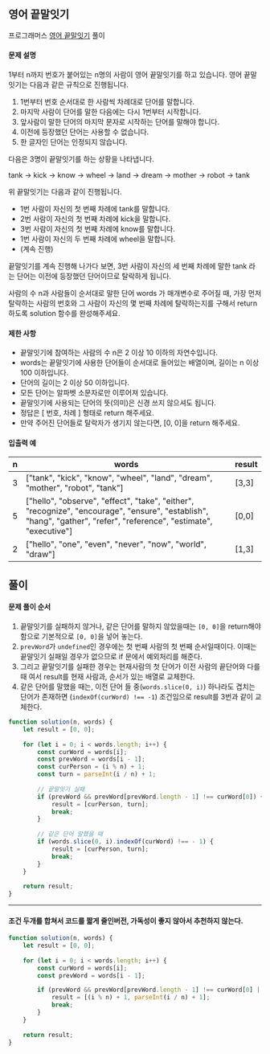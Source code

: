 ## 영어 끝말잇기

프로그래머스 [영어 끝말잇기](https://school.programmers.co.kr/learn/courses/30/lessons/12981) 풀이

#### 문제 설명
1부터 n까지 번호가 붙어있는 n명의 사람이 영어 끝말잇기를 하고 있습니다. 영어 끝말잇기는 다음과 같은 규칙으로 진행됩니다.

1. 1번부터 번호 순서대로 한 사람씩 차례대로 단어를 말합니다.
2. 마지막 사람이 단어를 말한 다음에는 다시 1번부터 시작합니다.
3. 앞사람이 말한 단어의 마지막 문자로 시작하는 단어를 말해야 합니다.
4. 이전에 등장했던 단어는 사용할 수 없습니다.
5. 한 글자인 단어는 인정되지 않습니다.

다음은 3명이 끝말잇기를 하는 상황을 나타냅니다.

tank → kick → know → wheel → land → dream → mother → robot → tank

위 끝말잇기는 다음과 같이 진행됩니다.

- 1번 사람이 자신의 첫 번째 차례에 tank를 말합니다.
- 2번 사람이 자신의 첫 번째 차례에 kick을 말합니다.
- 3번 사람이 자신의 첫 번째 차례에 know를 말합니다.
- 1번 사람이 자신의 두 번째 차례에 wheel을 말합니다.
- (계속 진행)

끝말잇기를 계속 진행해 나가다 보면, 3번 사람이 자신의 세 번째 차례에 말한 tank 라는 단어는 이전에 등장했던 단어이므로 탈락하게 됩니다.

사람의 수 n과 사람들이 순서대로 말한 단어 words 가 매개변수로 주어질 때, 가장 먼저 탈락하는 사람의 번호와 그 사람이 자신의 몇 번째 차례에 탈락하는지를 구해서 return 하도록 solution 함수를 완성해주세요.

#### 제한 사항
- 끝말잇기에 참여하는 사람의 수 n은 2 이상 10 이하의 자연수입니다.
- words는 끝말잇기에 사용한 단어들이 순서대로 들어있는 배열이며, 길이는 n 이상 100 이하입니다.
- 단어의 길이는 2 이상 50 이하입니다.
- 모든 단어는 알파벳 소문자로만 이루어져 있습니다.
-  끝말잇기에 사용되는 단어의 뜻(의미)은 신경 쓰지 않으셔도 됩니다.
- 정답은 [ 번호, 차례 ] 형태로 return 해주세요.
- 만약 주어진 단어들로 탈락자가 생기지 않는다면, [0, 0]을 return 해주세요.

#### 입출력 예
|n|words|result|
|--|--|--|
|3|["tank", "kick", "know", "wheel", "land", "dream", "mother", "robot", "tank"]|[3,3]|
|5|["hello", "observe", "effect", "take", "either", "recognize", "encourage", "ensure", "establish", "hang", "gather", "refer", "reference", "estimate", "executive"]|[0,0]|
|2|["hello", "one", "even", "never", "now", "world", "draw"]|[1,3]|

## 풀이

#### 문제 풀이 순서
1. 끝말잇기를 실패하지 않거나, 같은 단어를 말하지 않았을때는 `[0, 0]`을 return해야 함으로 기본적으로 `[0, 0]`을 넣어 놓는다.
2. `prevWord`가 `undefined`인 경우에는 첫 번째 사람의 첫 번째 순서일때이다. 이때는 끝말잇기 실패일 경우가 없으므로 if 문에서 예외처리를 해준다.
3. 그리고 끝말잇기를 실패한 경우는 현재사람의 첫 단어가 이전 사람의 끝단어와 다를 때 여서 result를 현재 사람과, 순서가 있는 배열로 교체한다.
4. 같은 단어를 말했을 때는, 이전 단어 들 중(`words.slice(0, i)`) 하나라도 겹치는 단어가 존재하면 (`indexOf(curWord) !== -1`) 조건임으로 result를 3번과 같이 교체한다.

```js
function solution(n, words) {
    let result = [0, 0];
    
    for (let i = 0; i < words.length; i++) {
        const curWord = words[i];
        const prevWord = words[i - 1];
        const curPerson = (i % n) + 1;
        const turn = parseInt(i / n) + 1;
        
        // 끝말잇기 실패
        if (prevWord && prevWord[prevWord.length - 1] !== curWord[0]) {
            result = [curPerson, turn];
            break;
        }
        
        // 같은 단어 말했을 때
        if (words.slice(0, i).indexOf(curWord) !== - 1) {
            result = [curPerson, turn];
            break;
        }
    }
    
    return result;
}

```

---

#### 조건 두개를 합쳐서 코드를 짧게 줄인버전, 가독성이 좋지 않아서 추천하지 않는다.
```js
function solution(n, words) {
    let result = [0, 0];
    
    for (let i = 0; i < words.length; i++) {
        const curWord = words[i];
        const prevWord = words[i - 1];

        if (prevWord && prevWord[prevWord.length - 1] !== curWord[0] || words.slice(0, i).indexOf(curWord) !== - 1) {
            result = [(i % n) + 1, parseInt(i / n) + 1];
            break;
        }
    }
    
    return result;
}

```